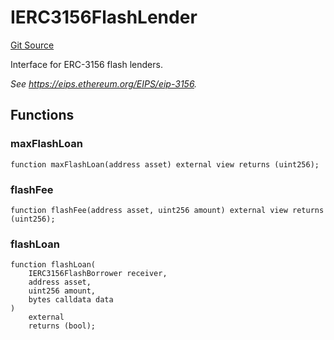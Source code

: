 # IERC3156FlashLender

[Git Source](https://github.com/sablier-labs/v2-core/blob/412ec3d3998a766507de96afdb26c797d2ae491d/docs/contracts/v2/reference/core/interfaces/erc3156)

Interface for ERC-3156 flash lenders.

_See https://eips.ethereum.org/EIPS/eip-3156._

## Functions

### maxFlashLoan

```solidity
function maxFlashLoan(address asset) external view returns (uint256);
```

### flashFee

```solidity
function flashFee(address asset, uint256 amount) external view returns (uint256);
```

### flashLoan

```solidity
function flashLoan(
    IERC3156FlashBorrower receiver,
    address asset,
    uint256 amount,
    bytes calldata data
)
    external
    returns (bool);
```
